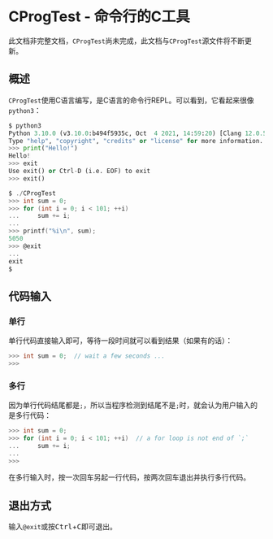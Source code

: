 # CProgTest - 命令行的C工具
此文档非完整文档，`CProgTest`尚未完成，此文档与`CProgTest`源文件将不断更新。
## 概述
`CProgTest`使用C语言编写，是C语言的命令行REPL。可以看到，它看起来很像`python3`：
```python
$ python3
Python 3.10.0 (v3.10.0:b494f5935c, Oct  4 2021, 14:59:20) [Clang 12.0.5 (clang-1205.0.22.11)] on darwin
Type "help", "copyright", "credits" or "license" for more information.
>>> print("Hello!")
Hello!
>>> exit
Use exit() or Ctrl-D (i.e. EOF) to exit
>>> exit()
```
```C
$ ./CProgTest
>>> int sum = 0;
>>> for (int i = 0; i < 101; ++i)
...     sum += i;
...
>>> printf("%i\n", sum);
5050
>>> @exit
...
exit
$
```
## 代码输入
### 单行
单行代码直接输入即可，等待一段时间就可以看到结果（如果有的话）：
```C
>>> int sum = 0;  // wait a few seconds ...
>>>
```
### 多行
因为单行代码结尾都是`;`，所以当程序检测到结尾不是`;`时，就会认为用户输入的是多行代码：
```C
>>> int sum = 0;
>>> for (int i = 0; i < 101; ++i)  // a for loop is not end of `;`
...     sum += i;
...
>>>
```
在多行输入时，按一次回车另起一行代码，按两次回车退出并执行多行代码。
## 退出方式
输入`@exit`或按<kbd>Ctrl</kbd>+<kbd>C</kbd>即可退出。
